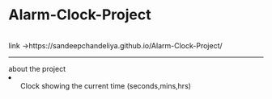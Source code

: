 # Alarm-Clock-Project
<br>
link ->https://sandeepchandeliya.github.io/Alarm-Clock-Project/
<hr>
about the project <br>
<li>
  <ol>
    Clock showing the current time (seconds,mins,hrs) 
  </ol>
</li>
